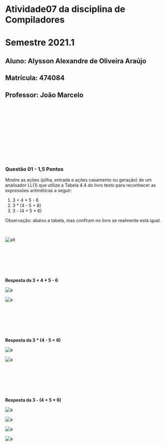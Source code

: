 # Atividade07 da disciplina de Compiladores
# Semestre 2021.1


## Aluno:     Alysson Alexandre de Oliveira Araújo
## Matrícula: 474084
## Professor: João Marcelo

#

<br>
<br>
<br>

<br>
<br>
<br>
<br>
<br>
<br>

### Questão 01 - 1,5 Pontos

Mostre as ações (pilha, entrada e ações casamento ou geração) de um analisador LL(1) que utilize a Tabela 4.4 do livro texto para reconhecer as expressões aritméticas a seguir:

1. 3 + 4 * 5 - 6
2. 3 * (4 - 5 + 6)
3. 3 - (4 + 5 * 6)



Observação: abaixo a tabela, mas confiram no livro se realmente está igual.

<br>

![alt](tabela_da_questao.png)



<br>
<br>
<br>
<br>
<br>



**Resposta da  3 + 4 * 5 - 6**

![a](expressao_aritmetica1_p1.png)

![a](expressao_aritmetica1_p2.png)



<br>
<br>
<br>
<br>
<br>

**Resposta da  3 * (4 - 5 + 6)**

![a](expressao_aritmetica2_p1.png)

![a](expressao_aritmetica2_p2.png)

<br>
<br>
<br>
<br>
<br>

**Resposta da  3 - (4 + 5 * 6)**

![a](expressao_aritmetica3_p1.png)

![a](expressao_aritmetica3_p2.png)

![a](expressao_aritmetica3_p3.png)

![a](expressao_aritmetica3_p4.png)